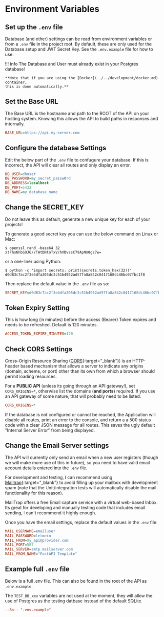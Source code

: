 # Environment Variables

## Set up the `.env` file

Database (and other) settings can be read from environment variables or from a
`.env` file in the project root. By default, these are only used for the
Database setup and JWT Secret Key. See the `.env.example` file for how to use.

!!! info
    The Database and User must already exist in your Postgres database!

    **Note that if you are using the [Docker](../../development/docker.md) container,
    this is done automatically.**

## Set the Base URL

The Base URL is the hostname and path to the ROOT of the API on your hosting
system. Knowing this allows the API to build paths in responses and internally.

```ini
BASE_URL=https://api.my-server.com
```

## Configure the database Settings

Edit the below part of the `.env` file to confugure your database. If this is
incorrect, the API will clear all routes and only display an error.

```ini
DB_USER=dbuser
DB_PASSWORD=my_secret_passw0rd
DB_ADDRESS=localhost
DB_PORT=5432
DB_NAME=my_database_name
```

## Change the SECRET_KEY

Do not leave this as default, generate a new unique key for each of your
projects!

To generate a good secret key you can use the below command on Linux
or Mac:

```console
$ openssl rand -base64 32
xtFhsNhbGOJG//TAtDNtoTxV/hVDvssC79ApNm0gs7w=

```

or a one-liner using Python:

```console
$ python -c 'import secrets; print(secrets.token_hex(32))'
d0d83c7ac2f3e4dfa205dc3c51b4952ad57fa8a842c8417168dc46bc07fbc1f8
```

Then replace the default value in the `.env` file as so:

```ini
SECRET_KEY=d0d83c7ac2f3e4dfa205dc3c51b4952ad57fa8a842c8417168dc46bc07fbc1f8
```

## Token Expiry Setting

This is how long (in minutes) before the access (Bearer) Token expires and needs
to be refreshed. Default is 120 minutes.

```ini
ACCESS_TOKEN_EXPIRE_MINUTES=120
```

## Check CORS Settings

Cross-Origin Resource Sharing
([CORS](https://developer.mozilla.org/en-US/docs/Web/HTTP/CORS){:target="_blank"})
is an HTTP-header based mechanism that allows a server to indicate any origins
(domain, scheme, or port) other than its own from which a browser should permit
loading resources.

For a **PUBLIC API** (unless its going through an API gateway!), set
`CORS_ORIGINS=*`, otherwise list the domains (**and ports**) required. If you
use an API gateway of some nature, that will probably need to be listed.

```ini
CORS_ORIGINS=*
```

If the database is not configured or cannot be reached, the Application will
disable all routes, print an error to the console, and return a a 500 status
code with a clear JSON message for all routes. This saves the ugly default
"Internal Server Error" from being displayed.

## Change the Email Server settings

The API will currently only send an email when a new user registers (though we
will make more use of this in future), so you need to have valid email account
details entered into the `.env` file.

For development and testing, I can recommend using
[Mailtrap](https://mailtrap.io){:target="_blank"} to avoid filling up your
mailbox with development spam (note that the Unit/Integration tests will
automatically disable the mail functionality for this reason).

MailTrap offers a free Email capture service with a virtual web-based Inbox. Its
great for developing and manually testing code that includes email sending, I
can't recommend it highly enough.

Once you have the email settings, replace the default values in the `.env` file:

```ini
MAIL_USERNAME=emailuser
MAIL_PASSWORD=letmein
MAIL_FROM=my_api@provider.com
MAIL_PORT=587
MAIL_SERVER=smtp.mailserver.com
MAIL_FROM_NAME="FastAPI Template"
```

## Example full `.env` file

Below is a full .env file. This can also be found in the root of the API as
`.env.example`.

The `TEST_DB_xxx` variables are not used at the moment, they will allow the use
of Postgres as the testing datbase instead of the default SQLite.

```ini
--8<-- ".env.example"
```
